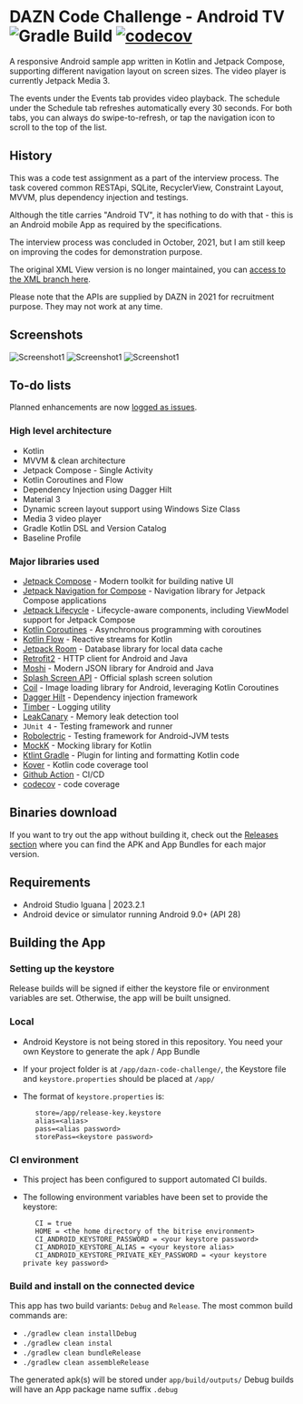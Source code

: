 # DAZN Code Challenge - Android TV ![Gradle Build](https://github.com/ryanw-mobile/dazn-code-challenge/actions/workflows/main_build.yml/badge.svg) [![codecov](https://codecov.io/gh/ryanw-mobile/giphy-trending/graph/badge.svg?token=J8PHIH3OPU)](https://codecov.io/gh/ryanw-mobile/giphy-trending)

A responsive Android sample app written in Kotlin and Jetpack Compose, supporting different
navigation layout on screen sizes. The video player is currently Jetpack Media 3.

The events under the Events tab provides video playback.
The schedule under the Schedule tab refreshes automatically every 30 seconds.
For both tabs, you can always do swipe-to-refresh, or tap the navigation icon to scroll to the top of the list.

## History

This was a code test assignment as a part of the interview process. The task covered
common RESTApi, SQLite, RecyclerView, Constraint Layout, MVVM, plus dependency injection and
testings.

Although the title carries "Android TV", it has nothing to do with that - this is an Android mobile
App as required by the specifications.

The interview process was concluded in October, 2021, but I am still keep on improving the codes for
demonstration purpose.

The original XML View version is no longer maintained, you
can [access to the XML branch here](https://github.com/ryanw-mobile/dazn-code-challenge/tree/xml).

Please note that the APIs are supplied by DAZN in 2021 for recruitment purpose. They may not work at
any time.

## Screenshots

![Screenshot1](screenshots/screen0.png) ![Screenshot1](screenshots/screen1.png) ![Screenshot1](screenshots/screen2.png)

## To-do lists

Planned enhancements are
now [logged as issues](https://github.com/ryanw-mobile/dazn-code-challenge/issues?q=is%3Aopen+is%3Aissue+label%3Arefactor%2Cfeature%2Cfix%2Ctest).

### High level architecture

* Kotlin
* MVVM & clean architecture
* Jetpack Compose - Single Activity
* Kotlin Coroutines and Flow
* Dependency Injection using Dagger Hilt
* Material 3
* Dynamic screen layout support using Windows Size Class
* Media 3 video player
* Gradle Kotlin DSL and Version Catalog
* Baseline Profile

### Major libraries used

* [Jetpack Compose](https://developer.android.com/jetpack/androidx/releases/compose) - Modern
  toolkit for building native UI
* [Jetpack Navigation for Compose](https://developer.android.com/jetpack/androidx/releases/navigation#navigation-compose) -
  Navigation library for Jetpack Compose applications
* [Jetpack Lifecycle](https://developer.android.com/jetpack/androidx/releases/lifecycle) -
  Lifecycle-aware components, including ViewModel support for Jetpack Compose
* [Kotlin Coroutines](https://github.com/Kotlin/kotlinx.coroutines) - Asynchronous programming
  with coroutines
* [Kotlin Flow](https://kotlinlang.org/docs/flow.html) - Reactive streams for Kotlin
* [Jetpack Room](https://developer.android.com/jetpack/androidx/releases/room) - Database library
  for local data cache
* [Retrofit2](https://square.github.io/retrofit/) - HTTP client for Android and Java
* [Moshi](https://github.com/square/moshi) - Modern JSON library for Android and Java
* [Splash Screen API](https://developer.android.com/guide/topics/ui/splash-screen) - Official splash
  screen solution
* [Coil](https://coil-kt.github.io/coil/) - Image loading library for Android, leveraging Kotlin
  Coroutines
* [Dagger Hilt](https://dagger.dev/hilt/) - Dependency injection framework
* [Timber](https://github.com/JakeWharton/timber) - Logging utility
* [LeakCanary](https://github.com/square/leakcanary) - Memory leak detection tool
* `JUnit 4` - Testing framework and runner
* [Robolectric](https://robolectric.org/) - Testing framework for Android-JVM tests
* [MockK](https://mockk.io/) - Mocking library for Kotlin
* [Ktlint Gradle](https://github.com/jlleitschuh/ktlint-gradle) - Plugin for linting and formatting
  Kotlin code
* [Kover](https://github.com/Kotlin/kotlinx-kover) - Kotlin code coverage tool
* [Github Action](https://github.com/features/actions) - CI/CD
* [codecov](https://codecov.io/) - code coverage

## Binaries download

If you want to try out the app without building it, check out
the [Releases section](https://github.com/ryanw-mobile/dazn-code-challenge/releases) where you can
find the APK and App Bundles for each major version.

## Requirements

* Android Studio Iguana | 2023.2.1
* Android device or simulator running Android 9.0+ (API 28)

## Building the App

### Setting up the keystore

Release builds will be signed if either the keystore file or environment variables are set.
Otherwise, the app will be built unsigned.

### Local

* Android Keystore is not being stored in this repository. You need your own Keystore to generate
  the apk / App Bundle

* If your project folder is at `/app/dazn-code-challenge/`, the Keystore file
  and `keystore.properties`
  should be placed at `/app/`

* The format of `keystore.properties` is:
  ```
     store=/app/release-key.keystore
     alias=<alias>
     pass=<alias password>
     storePass=<keystore password>
  ```

### CI environment

* This project has been configured to support automated CI builds.

* The following environment variables have been set to provide the keystore:
  ```
     CI = true
     HOME = <the home directory of the bitrise environment>
     CI_ANDROID_KEYSTORE_PASSWORD = <your keystore password>
     CI_ANDROID_KEYSTORE_ALIAS = <your keystore alias>
     CI_ANDROID_KEYSTORE_PRIVATE_KEY_PASSWORD = <your keystore private key password>
  ```

### Build and install on the connected device

This app has two build variants: `Debug` and `Release`. The most common build commands are:

* `./gradlew clean installDebug`
* `./gradlew clean instal`
* `./gradlew clean bundleRelease`
* `./gradlew clean assembleRelease`

The generated apk(s) will be stored under `app/build/outputs/`
Debug builds will have an App package name suffix `.debug`
